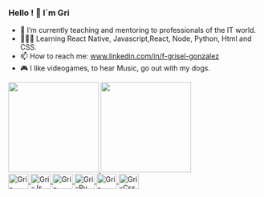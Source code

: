### Hello ! 👋 I´m Gri 

- 🔭 I’m currently teaching and mentoring to professionals of the IT world.
- 👩🏻‍💻 Learning React Native, Javascript,React, Node, Python, Html and CSS. 
- 📫 How to reach me: www.linkedin.com/in/f-grisel-gonzalez
- 🎮 I like videogames, to hear Music, go out with my dogs. 
 <div> 
    <a href="https://github.com/Grisel86">
    <img height= "180em" src="https://github-readme-stats.vercel.app/api?username=Grisel86&show_icons=true&theme=ocean_dark"/>
    <img height= "180em" src="https://github-readme-stats.vercel.app/api/top-langs/?username=grisel86&layout=compact&langs_count=16&theme=ocean_dark"/>
    </div>
  <div>
    <img align= "center" alt="Gri-React" height="30" width="40" src="https://cdn.jsdelivr.net/gh/devicons/devicon/icons/react/react-original.svg">
    <img align= "center" alt="Gri-Js" height="30" width="40" src="https://cdn.jsdelivr.net/gh/devicons/devicon/icons/javascript/javascript-original.svg">
    <img align= "center" alt="Gri-Node" height="30" width="40" src= "https://cdn.jsdelivr.net/gh/devicons/devicon/icons/nodejs/nodejs-original-wordmark.svg">
    <img align= "center" alt="Gri-Py" height="30" width="40" src="https://cdn.jsdelivr.net/gh/devicons/devicon/icons/python/python-original.svg">
    <img align= "center" alt="Gri-Html" height="30" width="40" src="https://cdn.jsdelivr.net/gh/devicons/devicon/icons/html5/html5-original.svg">
    <img align= "center" alt="Gri-Css" height="30" width="40" src="https://cdn.jsdelivr.net/gh/devicons/devicon/icons/css3/css3-plain.svg">
  </div>
